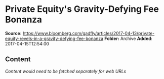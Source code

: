 # Private Equity's Gravity-Defying Fee Bonanza

**Source:** https://www.bloomberg.com/gadfly/articles/2017-04-13/private-equity-revels-in-a-gravity-defying-fee-bonanza
**Folder:** Archive
**Added:** 2017-04-15T12:54:00




## Content
*Content would need to be fetched separately for web URLs*
